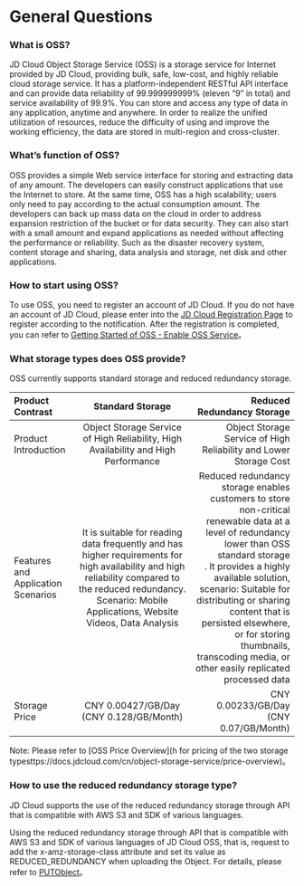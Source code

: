 

# General Questions

### What is OSS?

JD Cloud Object Storage Service (OSS) is a storage service for Internet provided by JD Cloud, providing bulk, safe, low-cost, and highly reliable cloud storage service. It has a platform-independent RESTful API interface and can provide data reliability of 99.999999999% (eleven “9” in total) and service availability of 99.9%. You can store and access any type of data in any application, anytime and anywhere. In order to realize the unified utilization of resources, reduce the difficulty of using and improve the working efficiency, the data are stored in multi-region and cross-cluster.

### What’s function of OSS?

OSS provides a simple Web service interface for storing and extracting data of any amount. The developers can easily construct applications that use the Internet to store. At the same time, OSS has a high scalability; users only need to pay according to the actual consumption amount. The developers can back up mass data on the cloud in order to address expansion restriction of the bucket or for data security. They can also start with a small amount and expand applications as needed without affecting the performance or reliability. Such as the disaster recovery system, content storage and sharing, data analysis and storage, net disk and other applications.

### How to start using OSS?

To use OSS, you need to register an account of JD Cloud. If you do not have an account of JD Cloud, please enter into the [JD Cloud Registration Page](https://accounts.jdcloud.com/p/regPage?source=jdcloud&ReturnUrl=https%3a%2f%2fuc.jdcloud.com%2fpassport%2fcomplete%3freturnUrl%3dhttps%3a%2f%2fwww.jdcloud.com) to register according to the notification. After the registration is completed, you can refer to [Getting Started of OSS - Enable OSS Service](https://docs.jdcloud.com/cn/object-storage-service/sign-up-service-1)。

### What storage types does OSS provide?

OSS currently supports standard storage and reduced redundancy storage.

| Product Contrast | Standard Storage | Reduced Redundancy Storage|
| :------------- |:-------------:| -----:|
| Product Introduction | Object Storage Service of High Reliability, High Availability and High Performance | Object Storage Service of High Reliability and Lower Storage Cost|
| Features and Application Scenarios | It is suitable for reading data frequently and has higher requirements for high availability and high reliability compared to the reduced redundancy. Scenario: Mobile Applications, Website Videos, Data Analysis | Reduced redundancy storage enables customers to store non-critical renewable data at a level of redundancy lower than OSS standard storage <br>. It provides a highly available solution, scenario: Suitable for distributing or sharing content that is persisted elsewhere, <br> or for storing thumbnails, transcoding media, or other easily replicated processed data |
| Storage Price | CNY 0.00427/GB/Day (CNY 0.128/GB/Month) | CNY 0.00233/GB/Day (CNY 0.07/GB/Month) |

Note: Please refer to [OSS Price Overview](h for pricing of the two storage typesttps://docs.jdcloud.com/cn/object-storage-service/price-overview)。

### How to use the reduced redundancy storage type?

JD Cloud supports the use of the reduced redundancy storage through API that is compatible with AWS S3 and SDK of various languages.

Using the reduced redundancy storage through API that is compatible with AWS S3 and SDK of various languages of JD Cloud OSS, that is, request to add the x-amz-storage-class attribute and set its value as REDUCED_REDUNDANCY when uploading the Object. For details, please refer to [PUTObject](https://github.com/jdcloud-cmw/oss/blob/master/S3-API-Document/Operations-on-Objects/Put-Object.md)。
